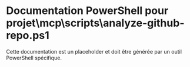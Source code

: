 # Documentation PowerShell pour projet\mcp\scripts\analyze-github-repo.ps1

Cette documentation est un placeholder et doit être générée par un outil PowerShell spécifique.

